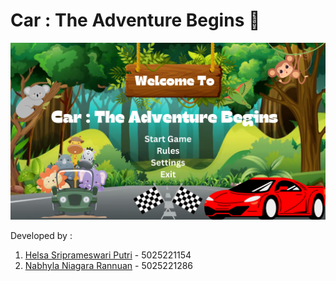 # Car : The Adventure Begins 🚗
![Alt Text](https://github.com/nabhylanr/Car-PBO/raw/main/src/Images/pbobabe.png)

Developed by :
1. [Helsa Sriprameswari Putri](https://github.com/helsasp) - 5025221154
2. [Nabhyla Niagara Rannuan](https://github.com/nabhylanr) - 5025221286
